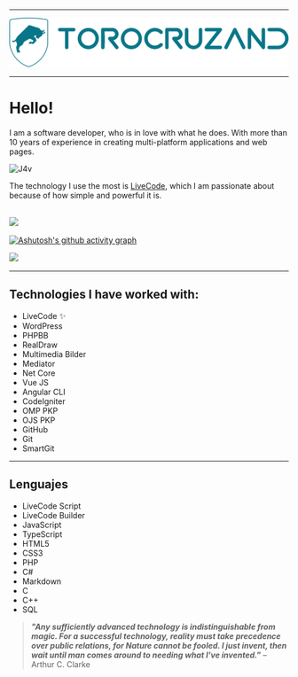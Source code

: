 <div align="right">
  <img src="https://komarev.com/ghpvc/?username=torocruzand&style=flat-square&color=blue" alt=""/>
    <br/>
</div>

<hr/>

<div align="center">
  <img src="logo-torocruzand-r.svg" style="zoom:50%;" />
</div>

<hr/>

# Hello!

I am a software developer, who is in love with what he does. With more than 10 years of experience in creating multi-platform applications and web pages.

![J4v](https://user-images.githubusercontent.com/37944516/183309327-d2308d35-6b0b-4345-a08b-317395bb80aa.gif)

The technology I use the most is [LiveCode](https://livecode.com/), which I am passionate about because of how simple and powerful it is.

<br/>

<img src="https://github-readme-streak-stats.herokuapp.com?user=torocruzand&theme=gotham" > 

[![Ashutosh's github activity graph](https://activity-graph.herokuapp.com/graph?username=torocruzand&theme=gotham)](https://github.com/ashutosh00710/github-readme-activity-graph)

<img height="180em" src="https://github-readme-stats.vercel.app/api?username=torocruzand&&theme=gotham&show_icons=true&hide_border=true&&count_private=true&include_all_commits=true" /> 


<hr/>

## Technologies I have worked with:

- LiveCode  ✨
- WordPress
- PHPBB
- RealDraw
- Multimedia Bilder
- Mediator
- Net Core
- Vue JS
- Angular CLI
- CodeIgniter
- OMP PKP
- OJS PKP
- GitHub
- Git
- SmartGit

<hr/>

## Lenguajes

- LiveCode Script
- LiveCode Builder
- JavaScript
- TypeScript
- HTML5
- CSS3
- PHP
- C#
- Markdown
- C
- C++
- SQL

> ***"Any sufficiently advanced technology is indistinguishable from magic. For a successful technology, reality must take precedence over public relations, for Nature cannot be fooled. I just invent, then wait until man comes around to needing what I've invented."*** –Arthur C. Clarke
